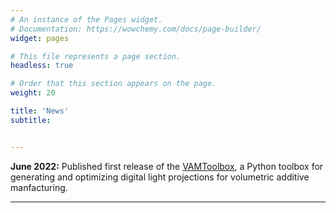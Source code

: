 ```yaml
---
# An instance of the Pages widget.
# Documentation: https://wowchemy.com/docs/page-builder/
widget: pages

# This file represents a page section.
headless: true

# Order that this section appears on the page.
weight: 20

title: 'News'
subtitle:


---
```


**June 2022:** Published first release of the [VAMToolbox](https://vamtoolbox.readthedocs.io/en/latest/_docs/intro.html), a Python toolbox for generating and optimizing digital light projections for volumetric additive manfacturing.

---